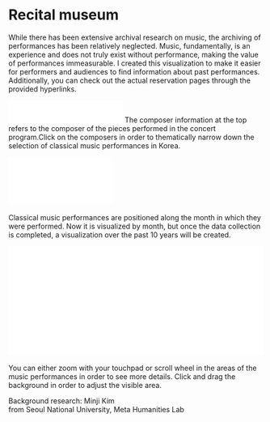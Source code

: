 # Recital museum

While there has been extensive archival research on music, the archiving of performances has been relatively neglected. Music, fundamentally, is an experience and does not truly exist without performance, making the value of performances immeasurable. I created this visualization to make it easier for performers and audiences to find information about past performances. Additionally, you can check out the actual reservation pages through the provided hyperlinks.

![tags](img/infobar_tags.svg)
The composer information at the top refers to the composer of the pieces performed in the concert program.Click on the composers in order to thematically narrow down the selection of classical music performances in Korea.

![time](img/infobar_time.svg)

Classical music performances are positioned along the month in which they were performed. Now it is visualized by month, but once the data collection is completed, a visualization over the past 10 years will be created.

![time](img/infobar_scroll.svg)

You can either zoom with your touchpad or scroll wheel in the areas of the music performances in order to see more details. Click and drag the background in order to adjust the visible area.

Background research: Minji Kim   
from Seoul National University, Meta Humanities Lab
